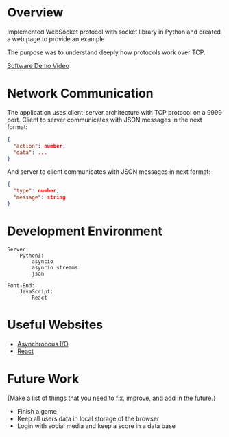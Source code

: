 # Overview


Implemented WebSocket protocol with socket library in Python and created a web page to provide an example

The purpose was to understand deeply how protocols work over TCP.

[Software Demo Video](https://youtu.be/CGQVrqDCdXk)

# Network Communication
The application uses client-server architecture with TCP protocol on a 9999 port.
Client to server communicates with JSON messages in the next format:
```json
{
  "action": number,
  "data": ...
}
```

And server to client communicates with JSON messages in next format:
```json
{
  "type": number,
  "message": string
}
```


# Development Environment

    Server: 
        Python3:
            asyncio
            asyncio.streams
            json
    
    Font-End:
        JavaScript:
            React
    

# Useful Websites

* [Asynchronous I/O](https://docs.python.org/3/library/asyncio.html)
* [React](https://react.dev/)

# Future Work

{Make a list of things that you need to fix, improve, and add in the future.}
* Finish a game
* Keep all users data in local storage of the browser
* Login with social media and keep a score in a data base